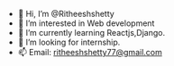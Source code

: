 - 👋 Hi, I’m @Ritheeshshetty
- 👀 I’m interested in Web development
- 🌱 I’m currently learning Reactjs,Django.
- 💞️ I’m looking for internship.
- 📫 Email: ritheeshshetty77@gmail.com

<!---
Ritheeshshetty/Ritheeshshetty is a ✨ special ✨ repository because its `README.md` (this file) appears on your GitHub profile.
You can click the Preview link to take a look at your changes.
--->

